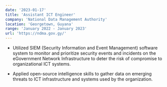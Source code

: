```yaml
---
date: '2023-01-17'
title: 'Assistant ICT Engineer'
company: 'National Data Management Authority'
location: 'Georgetown, Guyana'
range: 'January 2022 - January 2023'
url: 'https://ndma.gov.gy/'
---
```


- Utilized SIEM (Security Information and Event Management) software system to monitor and prioritize security events and incidents on the eGovernment Network Infrastructure to deter the risk of compromise to organizational ICT systems.

- Applied open-source intelligence skills to gather data on emerging threats to ICT infrastructure and systems used by the organization.
